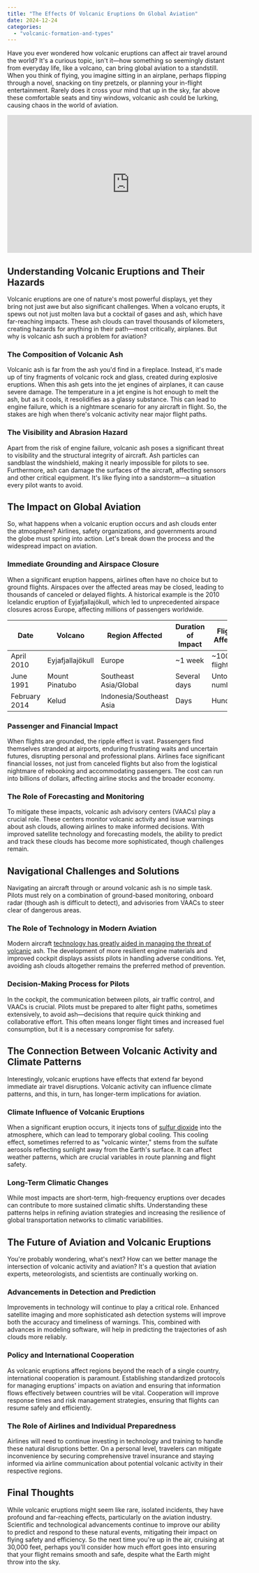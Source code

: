 ```yaml
---
title: "The Effects Of Volcanic Eruptions On Global Aviation"
date: 2024-12-24
categories: 
  - "volcanic-formation-and-types"
---
```


Have you ever wondered how volcanic eruptions can affect air travel around the world? It's a curious topic, isn't it—how something so seemingly distant from everyday life, like a volcano, can bring global aviation to a standstill. When you think of flying, you imagine sitting in an airplane, perhaps flipping through a novel, snacking on tiny pretzels, or planning your in-flight entertainment. Rarely does it cross your mind that up in the sky, far above these comfortable seats and tiny windows, volcanic ash could be lurking, causing chaos in the world of aviation.

<iframe width="560" height="315" src="https://www.youtube.com/embed/SjoltyhU1uM" frameborder="0" allow="accelerometer; autoplay; encrypted-media; gyroscope; picture-in-picture" allowfullscreen></iframe>

  

## Understanding Volcanic Eruptions and Their Hazards

Volcanic eruptions are one of nature's most powerful displays, yet they bring not just awe but also significant challenges. When a volcano erupts, it spews out not just molten lava but a cocktail of gases and ash, which have far-reaching impacts. These ash clouds can travel thousands of kilometers, creating hazards for anything in their path—most critically, airplanes. But why is volcanic ash such a problem for aviation?

### The Composition of Volcanic Ash

Volcanic ash is far from the ash you'd find in a fireplace. Instead, it's made up of tiny fragments of volcanic rock and glass, created during explosive eruptions. When this ash gets into the jet engines of airplanes, it can cause severe damage. The temperature in a jet engine is hot enough to melt the ash, but as it cools, it resolidifies as a glassy substance. This can lead to engine failure, which is a nightmare scenario for any aircraft in flight. So, the stakes are high when there's volcanic activity near major flight paths.

### The Visibility and Abrasion Hazard

Apart from the risk of engine failure, volcanic ash poses a significant threat to visibility and the structural integrity of aircraft. Ash particles can sandblast the windshield, making it nearly impossible for pilots to see. Furthermore, ash can damage the surfaces of the aircraft, affecting sensors and other critical equipment. It's like flying into a sandstorm—a situation every pilot wants to avoid.

## The Impact on Global Aviation

So, what happens when a volcanic eruption occurs and ash clouds enter the atmosphere? Airlines, safety organizations, and governments around the globe must spring into action. Let's break down the process and the widespread impact on aviation.

### Immediate Grounding and Airspace Closure

When a significant eruption happens, airlines often have no choice but to ground flights. Airspaces over the affected areas may be closed, leading to thousands of canceled or delayed flights. A historical example is the 2010 Icelandic eruption of Eyjafjallajökull, which led to unprecedented airspace closures across Europe, affecting millions of passengers worldwide.

| Date | Volcano | Region Affected | Duration of Impact | Flights Affected |
| --- | --- | --- | --- | --- |
| April 2010 | Eyjafjallajökull | Europe | ~1 week | ~100,000 flights |
| June 1991 | Mount Pinatubo | Southeast Asia/Global | Several days | Untold numbers |
| February 2014 | Kelud | Indonesia/Southeast Asia | Days | Hundreds |

### Passenger and Financial Impact

When flights are grounded, the ripple effect is vast. Passengers find themselves stranded at airports, enduring frustrating waits and uncertain futures, disrupting personal and professional plans. Airlines face significant financial losses, not just from canceled flights but also from the logistical nightmare of rebooking and accommodating passengers. The cost can run into billions of dollars, affecting airline stocks and the broader economy.

### The Role of Forecasting and Monitoring

To mitigate these impacts, volcanic ash advisory centers (VAACs) play a crucial role. These centers monitor volcanic activity and issue warnings about ash clouds, allowing airlines to make informed decisions. With improved satellite technology and forecasting models, the ability to predict and track these clouds has become more sophisticated, though challenges remain.

## Navigational Challenges and Solutions

Navigating an aircraft through or around volcanic ash is no simple task. Pilots must rely on a combination of ground-based monitoring, onboard radar (though ash is difficult to detect), and advisories from VAACs to steer clear of dangerous areas.

### The Role of Technology in Modern Aviation

Modern aircraft [technology has greatly aided in managing the threat of volcanic](https://magmamatters.com/geothermal-energy-and-its-volcanic-origins/ "Geothermal Energy and Its Volcanic Origins") ash. The development of more resilient engine materials and improved cockpit displays assists pilots in handling adverse conditions. Yet, avoiding ash clouds altogether remains the preferred method of prevention.

### Decision-Making Process for Pilots

In the cockpit, the communication between pilots, air traffic control, and VAACs is crucial. Pilots must be prepared to alter flight paths, sometimes extensively, to avoid ash—decisions that require quick thinking and collaborative effort. This often means longer flight times and increased fuel consumption, but it is a necessary compromise for safety.

## The Connection Between Volcanic Activity and Climate Patterns

Interestingly, volcanic eruptions have effects that extend far beyond immediate air travel disruptions. Volcanic activity can influence climate patterns, and this, in turn, has longer-term implications for aviation.

### Climate Influence of Volcanic Eruptions

When a significant eruption occurs, it injects tons of [sulfur dioxide](https://magmamatters.com/the-art-and-science-of-volcano-monitoring/ "The Art and Science of Volcano Monitoring") into the atmosphere, which can lead to temporary global cooling. This cooling effect, sometimes referred to as "volcanic winter," stems from the sulfate aerosols reflecting sunlight away from the Earth's surface. It can affect weather patterns, which are crucial variables in route planning and flight safety.

### Long-Term Climatic Changes

While most impacts are short-term, high-frequency eruptions over decades can contribute to more sustained climatic shifts. Understanding these patterns helps in refining aviation strategies and increasing the resilience of global transportation networks to climatic variabilities.

## The Future of Aviation and Volcanic Eruptions

You're probably wondering, what's next? How can we better manage the intersection of volcanic activity and aviation? It's a question that aviation experts, meteorologists, and scientists are continually working on.

### Advancements in Detection and Prediction

Improvements in technology will continue to play a critical role. Enhanced satellite imaging and more sophisticated ash detection systems will improve both the accuracy and timeliness of warnings. This, combined with advances in modeling software, will help in predicting the trajectories of ash clouds more reliably.

### Policy and International Cooperation

As volcanic eruptions affect regions beyond the reach of a single country, international cooperation is paramount. Establishing standardized protocols for managing eruptions' impacts on aviation and ensuring that information flows effectively between countries will be vital. Cooperation will improve response times and risk management strategies, ensuring that flights can resume safely and efficiently.

### The Role of Airlines and Individual Preparedness

Airlines will need to continue investing in technology and training to handle these natural disruptions better. On a personal level, travelers can mitigate inconvenience by securing comprehensive travel insurance and staying informed via airline communication about potential volcanic activity in their respective regions.

## Final Thoughts

While volcanic eruptions might seem like rare, isolated incidents, they have profound and far-reaching effects, particularly on the aviation industry. Scientific and technological advancements continue to improve our ability to predict and respond to these natural events, mitigating their impact on flying safety and efficiency. So the next time you're up in the air, cruising at 30,000 feet, perhaps you'll consider how much effort goes into ensuring that your flight remains smooth and safe, despite what the Earth might throw into the sky.
